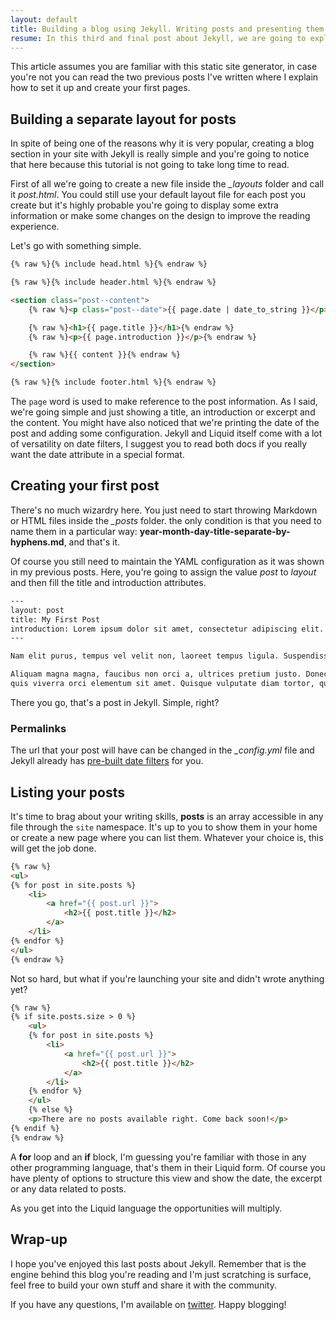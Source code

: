 ```yaml
---
layout: default
title: Building a blog using Jekyll. Writing posts and presenting them
resume: In this third and final post about Jekyll, we are going to exploit its blog-aware features.
---
```


This article assumes you are familiar with this static site generator, in case you're not you can read the two previous posts I've written where I explain how to set it up and create your first pages.


## Building a separate layout for posts

In spite of being one of the reasons why it is very popular, creating a blog section in your site with Jekyll is really simple and you're going to notice that here because this tutorial is not going to take long time to read.

First of all we're going to create a new file inside the *_layouts* folder and call it *post.html*. You could still use your default layout file for each post you create but it's highly probable you're going to display some extra information or make some changes on the design to improve the reading experience.

Let's go with something simple.

```html
{% raw %}{% include head.html %}{% endraw %}

{% raw %}{% include header.html %}{% endraw %}

<section class="post--content">
    {% raw %}<p class="post--date">{{ page.date | date_to_string }}</p>{% endraw %}

    {% raw %}<h1>{{ page.title }}</h1>{% endraw %}
    {% raw %}<p>{{ page.introduction }}</p>{% endraw %}

    {% raw %}{{ content }}{% endraw %}
</section>

{% raw %}{% include footer.html %}{% endraw %}
```

The `page` word is used to make reference to the post information. As I said, we're going simple and just showing a title, an introduction or excerpt and the content. You might have also noticed that we're printing the date of the post and adding some configuration. Jekyll and Liquid itself come with a lot of versatility on date filters, I suggest you to read both docs if you really want the date attribute in a special format.


## Creating your first post

There's no much wizardry here. You just need to start throwing Markdown or HTML files inside the *_posts* folder. the only condition is that you need to name them in a particular way: **year-month-day-title-separate-by-hyphens.md**, and that's it.

Of course you still need to maintain the YAML configuration as it was shown in my previous posts. Here, you're going to assign the value *post* to *layout* and then fill the title and introduction attributes.

```html
---
layout: post
title: My First Post
introduction: Lorem ipsum dolor sit amet, consectetur adipiscing elit.
---

Nam elit purus, tempus vel velit non, laoreet tempus ligula. Suspendisse eu condimentum urna.

Aliquam magna magna, faucibus non orci a, ultrices pretium justo. Donec tincidunt tellus mauris,
quis viverra orci elementum sit amet. Quisque vulputate diam tortor, quis accumsan velit volutpat mattis.
```

There you go, that's a post in Jekyll. Simple, right?


### Permalinks

The url that your post will have can be changed in the *_config.yml* file and Jekyll already has <a href="http://jekyllrb.com/docs/permalinks/" target="_blank">pre-built date filters</a> for you.


## Listing your posts

It's time to brag about your writing skills, **posts** is an array accessible in any file through the `site` namespace. It's up to you to show them in your home or create a new page where you can list them. Whatever your choice is, this will get the job done.

```html
{% raw %}
<ul>
{% for post in site.posts %}
    <li>
        <a href="{{ post.url }}">
            <h2>{{ post.title }}</h2>
        </a>
    </li>
{% endfor %}
</ul>
{% endraw %}
```

Not so hard, but what if you're launching your site and didn't wrote anything yet?

```html
{% raw %}
{% if site.posts.size > 0 %}
    <ul>
    {% for post in site.posts %}
        <li>
            <a href="{{ post.url }}">
                <h2>{{ post.title }}</h2>
            </a>
        </li>
    {% endfor %}
    </ul>
    {% else %}
    <p>There are no posts available right. Come back soon!</p>
{% endif %}
{% endraw %}
```

A **for** loop and an **if** block, I'm guessing you're familiar with those in any other programming language, that's them in their Liquid form. Of course you have plenty of options to structure this view and show the date, the excerpt or any data related to posts. 

As you get into the Liquid language the opportunities will multiply.


## Wrap-up

I hope you've enjoyed this last posts about Jekyll. Remember that is the engine behind this blog you're reading and I'm just scratching is surface, feel free to build your own stuff and share it with the community.

If you have any questions, I'm available on <a href="https://www.twitter.com/jeremenichelli" target="_blank">twitter</a>. Happy blogging!
